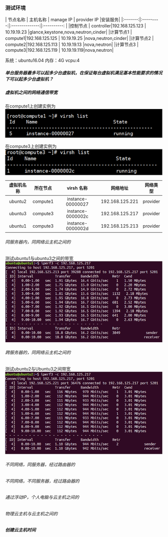 ### 测试环境

| 节点名称 |  主机名称  | manage IP      | provider IP |安装服务|
|:-------:|:---------:|:--------------:|:----------: |
|控制节点  | controller|192.168.125.123 | 10.19.19.23 |glance,keystone,nova,neutron,cinder|
|计算节点1 |   compute1|192.168.125.125 | 10.19.19.25 |nova,neutron,cinder|
|计算节点2 |   compute2|192.168.125.113 | 10.19.19.13 |nova,neutron|
|计算节点3 |   compute3|192.168.125.119 | 10.19.19.119|nova,neutron|


系统：ubuntu16.04
内存：4G
vcpu:4

##### 单台服务器最多可以起多少台虚拟机，在保证每台虚拟机满足基本性能要求的情况下可以起多少台虚拟机？





##### 虚拟机之间的网络通信带宽

在compute1上创建实例为
![](assets/markdown-img-paste-20180926131746672.png)


在compute3上创建实例为
![](assets/markdown-img-paste-20180926131809929.png)



| 虚拟机名称 | 所在节点 | virsh 名称       |  网络地址        |网络类型 |
|:---------:|:-------:|:----------------:|:--------------: |:------:|
|ubuntu2    | compute1| instance-00000027| 192.168.125.221 |provider|
|ubuntu3    | compute3| instance-0000002c| 192.168.125.217 |provider|
|ubuntu1    | compute3| instance-0000002d| 192.168.125.213 |provider|

###### 同服务器内，同网络云主机之间的

测试ubuntu1与ubuntu3之间的带宽
![](assets/markdown-img-paste-20180926152529776.png)

###### 跨服务器的，同网络云主机之间的

测试ubuntu2与Ubuntu3之间带宽
![](assets/markdown-img-paste-20180926152914224.png)


###### 不同网络，同服务器，经过路由器的


###### 不同网络，不同服务器，经过路由器的

###### 通过浮动IP，个人电脑与云主机之间的

###### 物理云主机与云主机之间的




##### 创建云主机时间
